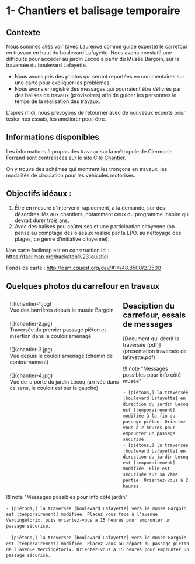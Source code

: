 # 1- Chantiers et balisage temporaire

##  Contexte

Nous sommes allés voir (avec Laurence comme guide experte) le carrefour en travaux en haut du boulevard Lafayette. Nous avons constaté une difficulté pour accéder au jardin Lecoq à partir du Musée Bargoin, sur la traversée du boulevard Lafayette.

- Nous avons pris des photos qui seront reportées en commentaires sur une carte pour expliquer les problèmes
- Nous avons enregistré des messages qui pourraient être délivrés par des balises de travaux (provisoires) afin de guider les personnes le temps de la réalisation des travaux.

L'après midi, nous prévoyons de retourner avec de nouveaux experts pour tester  nos essais, les améliorer peut-être.

## Informations disponibles 

Les informations à propos des travaux sur la métropole de Clermont-Ferrand sont centralisées sur le site [C le Chantier](https://www.clermontmetropole.eu/c-le-chantier-travaux/).

On y trouve des schémas qui montrent les tronçons en travaux, les modalités de circulation pour les véhicules motorisés.

## Objectifs idéaux :

1. Être en mesure d'intervenir rapidement, à la demande, sur des désordres liés aux chantiers, notamment ceux du programme Inspire qui devrait durer trois ans.
2. Avec des balises peu coûteuses et une participation citoyenne (on pense au comptage des oiseaux réalisé par la LPO, au nettoyage des plages, ce genre d'initiative citoyenne).

Une carte facilmap est en construction ici : <https://facilmap.org/hackaton%231ouistici>

Fonds de carte : <http://osm.cquest.org/dev/#14/48.8500/2.3500> 

## Quelques photos du carrefour en travaux

<a href="../chantier-1.jpg">
<figure markdown style="float:left;margin:10px;width:300px">
  ![](chantier-1.jpg)
  <figcaption>Vue des barrières depuis le musée Bargoin</figcaption>
</figure>
</a>
<a href="../chantier-2.jpg">
<figure markdown style="float:left;margin:10px;width:300px">
  ![](chantier-2.jpg)
  <figcaption>Traversée du premier passage piéton et insertion dans le couloir aménagé</figcaption>
</figure>
</a>
<a href="../chantier-3.jpg">
<figure markdown style="float:left;margin:10px;width:300px">
  ![](chantier-3.jpg)
  <figcaption>Vue depuis le couloir aménagé (chemin de contournement)</figcaption>
</figure>
</a>
<a href="../chantier-4.jpg">
<figure markdown style="float:left;margin:10px;width:300px">
  ![](chantier-4.jpg)
  <figcaption>Vue de la porte du jardin Lecoq (arrivée dans ce sens, le couloir est sur la gauche)</figcaption>
</figure>
</a>

## Desciption du carrefour, essais de messages

[Document qui décrit la traversée (pdf)](presentation traversée de lafayette.pdf)

!!! note "Messages possibles pour info côté musée"

    - [piétons,] la traversée [boulevard Lafayette] en direction du jardin Lecoq est [temporairement] modifiée à la fin du passage piéton. Orientez-vous à 2 heures pour emprunter un passage sécurisé.
    - [piétons,] la traversée [boulevard Lafayette] en direction du jardin Lecoq est [temporairement] modifiée. Elle est sécurisée sur sa 2ème partie. Orientez-vous à 2 heures.


!!! note "Messages possibles pour info côté jardin"

    - [piétons,] la traversée [boulevard Lafayette] vers le musée Bargoin est [temporairement] modifiée. Placez vous face à l'avenue Vercingétorix, puis orientez-vous à 15 heures pour emprunter un passage sécurisé.

    - [piétons,] la traversée [boulevard Lafayette] vers le musée Bargoin est [temporairement] modifiée. Placez vous au départ du passage piéton de l'avenue Vercingétorix. Orientez-vous à 15 heures pour emprunter un passage sécurisé.
